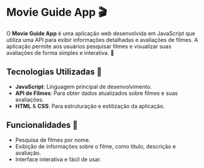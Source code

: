 # Movie Guide App 🎬

O **Movie Guide App** é uma aplicação web desenvolvida em JavaScript que utiliza uma API para exibir informações detalhadas e avaliações de filmes. A aplicação permite aos usuários pesquisar filmes e visualizar suas avaliações de forma simples e interativa. 🍿

## Tecnologias Utilizadas 🚀

- **JavaScript**: Linguagem principal de desenvolvimento.
- **API de Filmes**: Para obter dados atualizados sobre filmes e suas avaliações.
- **HTML** & **CSS**: Para estruturação e estilização da aplicação.

## Funcionalidades 🧩

- Pesquisa de filmes por nome.
- Exibição de informações sobre o filme, como título, descrição e avaliação.
- Interface interativa e fácil de usar.


